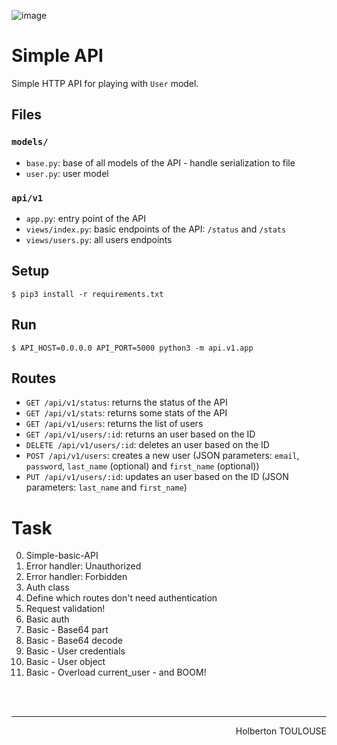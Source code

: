 ![image](https://github.com/TessierV/holbertonschool-web_back_end/assets/113889290/e6d6dd5b-480d-4c07-9840-7eee271f7dcd)

# Simple API

Simple HTTP API for playing with `User` model.


## Files

### `models/`

- `base.py`: base of all models of the API - handle serialization to file
- `user.py`: user model

### `api/v1`

- `app.py`: entry point of the API
- `views/index.py`: basic endpoints of the API: `/status` and `/stats`
- `views/users.py`: all users endpoints


## Setup

```
$ pip3 install -r requirements.txt
```


## Run

```
$ API_HOST=0.0.0.0 API_PORT=5000 python3 -m api.v1.app
```


## Routes

- `GET /api/v1/status`: returns the status of the API
- `GET /api/v1/stats`: returns some stats of the API
- `GET /api/v1/users`: returns the list of users
- `GET /api/v1/users/:id`: returns an user based on the ID
- `DELETE /api/v1/users/:id`: deletes an user based on the ID
- `POST /api/v1/users`: creates a new user (JSON parameters: `email`, `password`, `last_name` (optional) and `first_name` (optional))
- `PUT /api/v1/users/:id`: updates an user based on the ID (JSON parameters: `last_name` and `first_name`)

# Task

0. Simple-basic-API
1. Error handler: Unauthorized
2. Error handler: Forbidden
3. Auth class
4. Define which routes don't need authentication
5. Request validation!
6. Basic auth
7. Basic - Base64 part
8. Basic - Base64 decode
9. Basic - User credentials
10. Basic - User object
11. Basic - Overload current_user - and BOOM!

<br>
<br/><hr>
<p align="right">Holberton TOULOUSE</p>
